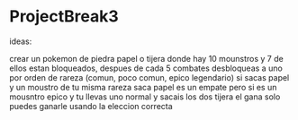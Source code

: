 # ProjectBreak3

ideas:

crear un pokemon de piedra papel o tijera donde hay 10 mounstros y 7 de ellos estan bloqueados,
despues de cada 5 combates desbloqueas a uno por orden de rareza (comun, poco comun, epico legendario)
si sacas papel y un moustro de tu misma rareza saca papel es un empate pero si es un mousntro epico y tu llevas uno normal y sacais los dos tijera el gana solo puedes ganarle usando la eleccion correcta
